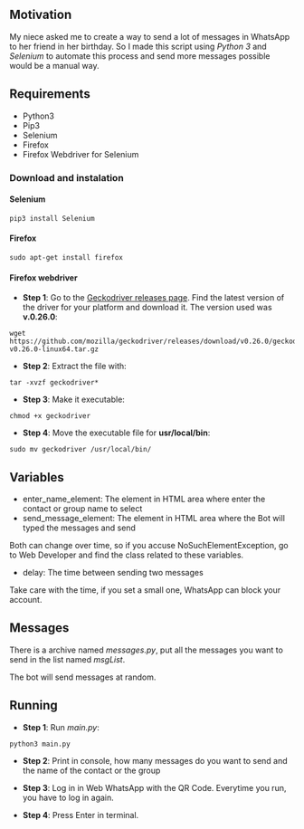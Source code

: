 ## __Motivation__

My niece asked me to create a way to send a lot of messages in WhatsApp to her friend in her birthday. So I made this script using _Python 3_ and _Selenium_ to automate this process and send more messages possible would be a manual way.

## __Requirements__
* Python3
* Pip3
* Selenium
* Firefox
* Firefox Webdriver for Selenium

### __Download and instalation__
#### Selenium

```{bash}
pip3 install Selenium
```

#### Firefox
```{bash}
sudo apt-get install firefox
```

#### Firefox webdriver

* __Step 1__: Go to the [Geckodriver releases page](https://github.com/mozilla/geckodriver/releases). Find the latest version of the driver for your platform and download it. The version used was __v.0.26.0__:

```{bash}
wget https://github.com/mozilla/geckodriver/releases/download/v0.26.0/geckodriver-v0.26.0-linux64.tar.gz
```

* __Step 2__: Extract the file with:
```{bash}
tar -xvzf geckodriver*
```

* __Step 3__: Make it executable:
```{bash}
chmod +x geckodriver
```

* __Step 4__: Move the executable file for __usr/local/bin__:
```{bash}
sudo mv geckodriver /usr/local/bin/
```

## __Variables__

* enter_name_element: The element in HTML area where enter the contact or group name to select
* send_message_element: The element in HTML area where the Bot will typed the messages and send

Both can change over time, so if you accuse NoSuchElementException, go to Web Developer and find the class related to these variables.

* delay: The time between sending two messages

Take care with the time, if you set a small one, WhatsApp can block your account.

## __Messages__

There is a archive named _messages.py_, put all the messages you want to send in the list named _msgList_.

The bot will send messages at random.

## __Running__

* __Step 1__: Run _main.py_:

```{bash}
python3 main.py
```

* __Step 2__: Print in console, how many messages do you want to send  and the name of the contact or the group

* __Step 3__: Log in in Web WhatsApp with the QR Code. Everytime you run, you have to log in again.

* __Step 4__: Press Enter in terminal.
